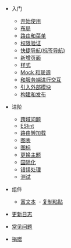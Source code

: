 - 入门
  - [开始使用](zh-cn/Readme.md)
  - [布局](zh-cn/layout.md)
  - [路由和菜单](zh-cn/router-and-nav.md)
  - [权限验证](zh-cn/permission.md)
  - [快捷导航(标签导航)](zh-cn/tags-view.md)
  - [新增页面](zh-cn/new-page.md)
  - [样式](zh-cn/style.md)
  - [Mock 和联调](zh-cn/mock-api.md)
  - [和服务端进行交互](zh-cn/server.md)
  - [引入外部模块](zh-cn/import.md)
  - [构建和发布](zh-cn/deploy.md)

- 进阶
  - [跨域问题](zh-cn/cors.md)
  - [ESlint](zh-cn/eslint.md)
  - [路由懒加载](zh-cn/lazy-loading.md)
  <!-- - [封装组件](zh-cn/components.md) -->
  - [图表](zh-cn/chart.md)
  - [图标](zh-cn/icon.md)
  - [更换主题](zh-cn/theme.md)
  - [国际化](zh-cn/i18n.md )
  - [错误处理](zh-cn/error.md)
  - [测试](zh-cn/test.md ":disabled")

- 组件
  - [富文本](zh-cn/rich-editor)
  - [复制粘贴](zh-cn/clipboard)

- [更新日志](zh-cn/https://github.com/PanJiaChen/vue-element-admin/releases ":ignore")
- [常见问题](zh-cn/faq.md)

- [捐赠](zh-cn/donate.md)
